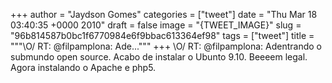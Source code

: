 
+++
author = "Jaydson Gomes"
categories = ["tweet"]
date = "Thu Mar 18 03:40:35 +0000 2010"
draft = false
image = "{TWEET_IMAGE}"
slug = "96b814587b0bc1f6770984e6f9bbac613364ef98"
tags = ["tweet"]
title = """&#92;O/ RT: @filpamplona: Ade..."""
+++
\O/ RT: @filpamplona: Adentrando o submundo open source. Acabo de instalar o Ubunto 9.10. Beeeem legal. Agora instalando o Apache e php5.
